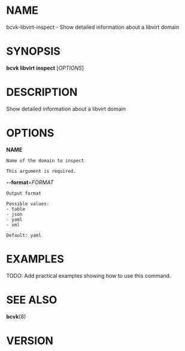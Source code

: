 # NAME

bcvk-libvirt-inspect - Show detailed information about a libvirt domain

# SYNOPSIS

**bcvk libvirt inspect** [*OPTIONS*]

# DESCRIPTION

Show detailed information about a libvirt domain

# OPTIONS

<!-- BEGIN GENERATED OPTIONS -->
**NAME**

    Name of the domain to inspect

    This argument is required.

**--format**=*FORMAT*

    Output format

    Possible values:
    - table
    - json
    - yaml
    - xml

    Default: yaml

<!-- END GENERATED OPTIONS -->

# EXAMPLES

TODO: Add practical examples showing how to use this command.

# SEE ALSO

**bcvk**(8)

# VERSION

<!-- VERSION PLACEHOLDER -->

